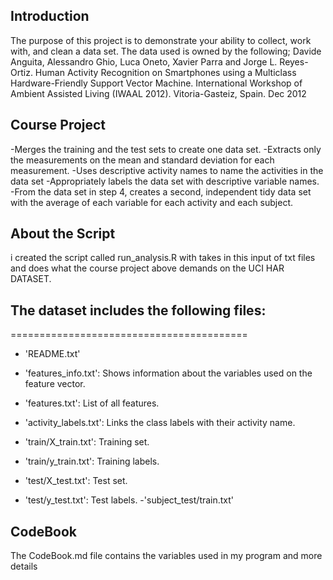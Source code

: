 ## Introduction
 The purpose of this project is to demonstrate your ability 
to collect, work with, and clean a data set. The data used is owned by the following;
 Davide Anguita, Alessandro Ghio, Luca Oneto, Xavier Parra and Jorge L. Reyes-Ortiz. 
Human Activity Recognition on Smartphones using a Multiclass Hardware-Friendly Support Vector
 Machine. International Workshop of Ambient Assisted Living (IWAAL 2012). 
Vitoria-Gasteiz, Spain. Dec 2012

## Course Project
-Merges the training and the test sets to create one data set.
-Extracts only the measurements on the mean and standard deviation for each measurement.
-Uses descriptive activity names to name the activities in the data set
-Appropriately labels the data set with descriptive variable names.
-From the data set in step 4, creates a second, independent tidy data set with the average of each
 variable for each activity and each subject.

## About the Script
i created the script called run_analysis.R with takes in this input of txt files and does 
what the course project above demands on the UCI HAR DATASET.

## The dataset includes the following files:
=========================================

- 'README.txt'

- 'features_info.txt': Shows information about the variables used on the feature vector.

- 'features.txt': List of all features.

- 'activity_labels.txt': Links the class labels with their activity name.

- 'train/X_train.txt': Training set.

- 'train/y_train.txt': Training labels.

- 'test/X_test.txt': Test set.

- 'test/y_test.txt': Test labels.
-'subject_test/train.txt'

## CodeBook
The CodeBook.md file contains the variables used in my program and more details
